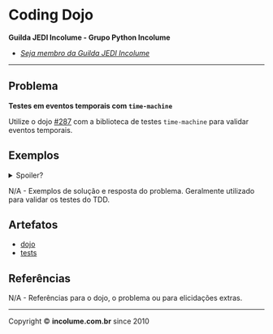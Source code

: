 # Coding Dojo

**Guilda JEDI Incolume - Grupo Python Incolume**

- _[Seja membro da Guilda JEDI Incolume](https://discord.gg/eBNamXVtBW)_

---

## Problema

**Testes em eventos temporais com `time-machine`**

Utilize o dojo [#287](https://github.com/incolume-jedi/coding-dojo/issues/288) com a biblioteca de testes `time-machine` para validar eventos temporais.

## Exemplos

<details>
  <summary>Spoiler?</summary>
   Considerar em caso de fatoração:

    > modo pythônico
    > sem condicionais
    > estruturas performáticas
    > redução de complexidade ciclomática
    > análise assintótica de algoritmos (big O)

</details>

N/A - Exemplos de solução e resposta do problema. Geralmente utilizado para validar os testes do TDD.

## Artefatos

- [dojo](__init__.py)
- [tests](test_20241107.py)


## Referências

N/A - Referências para o dojo, o problema ou para elicidações extras.

---

Copyright &copy; **incolume.com.br** since 2010
